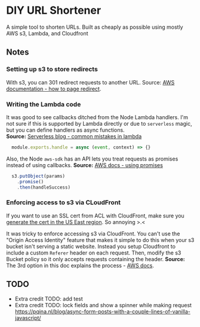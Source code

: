 # DIY URL Shortener

A simple tool to shorten URLs. Built as cheaply as possible using mostly AWS s3, Lambda, and Cloudfront

## Notes

### Setting up s3 to store redirects
With s3, you can 301 redirect requests to another URL. Source: [AWS documentation - how to page
redirect](https://docs.aws.amazon.com/AmazonS3/latest/dev/how-to-page-redirect.html).

### Writing the Lambda code
It was good to see callbacks ditched from the Node Lambda handlers. I'm not sure
if this is supported by Lambda directly or due to `serverless` magic, but you
can define handlers as async functions.  
**Source:** [Serverless blog - common mistakes in
lambda](https://www.serverless.com/blog/common-node8-mistakes-in-lambda/)
```javascript
  module.exports.handle = async (event, context) => {}
```


Also, the Node `aws-sdk` has an API lets you treat requests as promises
instead of using callbacks. **Source:** [AWS docs - using
promises](https://docs.aws.amazon.com/sdk-for-javascript/v2/developer-guide/using-promises.html)
```javascript
  s3.putObject(params)
    .promise()
    .then(handleSuccess)
```

### Enforcing access to s3 via CLoudFront
If you want to use an SSL cert from ACL with CloudFront, make sure you [generate
the cert in the US East
region](https://aws.amazon.com/premiumsupport/knowledge-center/migrate-ssl-cert-us-east/).
So annoying >.< 

It was tricky to enforce accessing s3 via CloudFront. You can't use the "Origin
Access Identity" feature that makes it simple to do this when your s3
bucket isn't serving a static website. Instead you setup Cloudfront to include a custom `Referer` header on each
request. Then, modify the s3 Bucket policy so it only accepts requests containing
the header. **Source:** The 3rd option in this doc explains the process - [AWS docs](https://aws.amazon.com/premiumsupport/knowledge-center/cloudfront-serve-static-website/).

## TODO
- Extra credit TODO: add test
- Extra credit TODO: lock fields and show a spinner while making request
  https://pqina.nl/blog/async-form-posts-with-a-couple-lines-of-vanilla-javascript/
